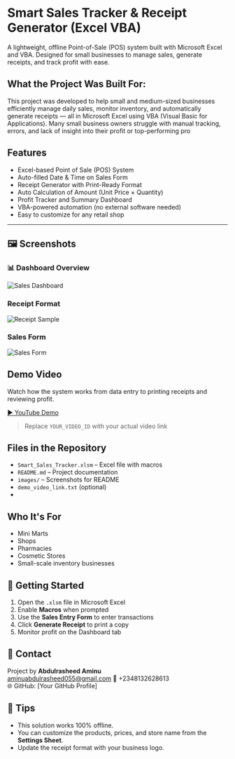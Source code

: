 #  Smart Sales Tracker & Receipt Generator (Excel VBA)

A lightweight, offline Point-of-Sale (POS) system built with Microsoft Excel and VBA. Designed for small businesses to manage sales, generate receipts, and track profit with ease.




## What the Project Was Built For:

This project was developed to help small and medium-sized businesses efficiently manage daily sales, monitor inventory, and automatically generate receipts — all in Microsoft Excel using VBA (Visual Basic for Applications). Many small business owners struggle with manual tracking, errors, and lack of insight into their profit or top-performing pro

## Features

-  Excel-based Point of Sale (POS) System
-  Auto-filled Date & Time on Sales Form
- Receipt Generator with Print-Ready Format
- Auto Calculation of Amount (Unit Price × Quantity)
-  Profit Tracker and Summary Dashboard
-  VBA-powered automation (no external software needed)
-  Easy to customize for any retail shop

---

## 🖼 Screenshots

### 📊 Dashboard Overview  
![Sales Dashboard](images/dashboard_screenshot.png)

### Receipt Format  
![Receipt Sample](images/receipt_sample.png)

### Sales Form  
![Sales Form](images/sales_form.png)

## Demo Video

Watch how the system works from data entry to printing receipts and reviewing profit.

[▶️ YouTube Demo](https://youtu.be/YOUR_VIDEO_ID)

> Replace `YOUR_VIDEO_ID` with your actual video link



##  Files in the Repository

- `Smart_Sales_Tracker.xlsm` – Excel file with macros
- `README.md` – Project documentation
- `images/` – Screenshots for README
- `demo_video_link.txt` (optional)
- 
## Who It's For

- Mini Marts  
- Shops  
- Pharmacies  
- Cosmetic Stores  
- Small-scale inventory businesses  


## 🚀 Getting Started

1. Open the `.xlsm` file in Microsoft Excel
2. Enable **Macros** when prompted
3. Use the **Sales Entry Form** to enter transactions
4. Click **Generate Receipt** to print a copy
5. Monitor profit on the Dashboard tab

## 🤝 Contact

Project by **Abdulrasheed Aminu**  
aminuabdulrasheed055@gmail.com
📱 +2348132628613  
🌐 GitHub: [Your GitHub Profile]


## 📌 Tips

- This solution works 100% offline.
- You can customize the products, prices, and store name from the **Settings Sheet**.
- Update the receipt format with your business logo.

